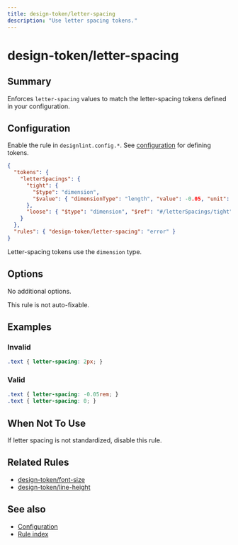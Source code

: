 ```yaml
---
title: design-token/letter-spacing
description: "Use letter spacing tokens."
---
```


# design-token/letter-spacing

## Summary
Enforces `letter-spacing` values to match the letter-spacing tokens defined in your configuration.

## Configuration
Enable the rule in `designlint.config.*`. See [configuration](../../configuration.md) for defining tokens.

```json
{
  "tokens": {
    "letterSpacings": {
      "tight": {
        "$type": "dimension",
        "$value": { "dimensionType": "length", "value": -0.05, "unit": "rem" }
      },
      "loose": { "$type": "dimension", "$ref": "#/letterSpacings/tight" }
    }
  },
  "rules": { "design-token/letter-spacing": "error" }
}
```

Letter-spacing tokens use the `dimension` type.

## Options
No additional options.

This rule is not auto-fixable.

## Examples

### Invalid

```css
.text { letter-spacing: 2px; }
```

### Valid

```css
.text { letter-spacing: -0.05rem; }
.text { letter-spacing: 0; }
```

## When Not To Use
If letter spacing is not standardized, disable this rule.

## Related Rules
- [design-token/font-size](./font-size.md)
- [design-token/line-height](./line-height.md)

## See also
- [Configuration](../../configuration.md)
- [Rule index](../index.md)
